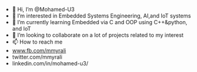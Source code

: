 - 👋 Hi, I’m @Mohamed-U3
- 👀 I’m interested in Embedded Systems Engineering, AI,and IoT systems
- 🌱 I’m currently learning Embedded via C and OOP using C++&python, and IoT
- 💞️ I’m looking to collaborate on a lot of projects related to my interest
- 📫 How to reach me 
- www.fb.com/mmyrali
- twitter.com/mmyrali
- linkedin.com/in/mohamed-u3/

<!---
Mohamed-U3/Mohamed-U3 is a ✨ special ✨ repository because its `README.md` (this file) appears on your GitHub profile.
You can click the Preview link to take a look at your changes.
--->
